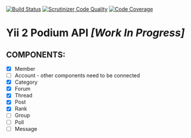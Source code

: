 [![Build Status](https://img.shields.io/travis/bizley/yii2-podium-api.svg)](https://travis-ci.org/bizley/yii2-podium-api)
[![Scrutinizer Code Quality](https://scrutinizer-ci.com/g/bizley/yii2-podium-api/badges/quality-score.png?b=master)](https://scrutinizer-ci.com/g/bizley/yii2-podium-api/?branch=master)
[![Code Coverage](https://scrutinizer-ci.com/g/bizley/yii2-podium-api/badges/coverage.png?b=master)](https://scrutinizer-ci.com/g/bizley/yii2-podium-api/?branch=master)

# Yii 2 Podium API _[Work In Progress]_

## COMPONENTS:

- [x] Member
- [ ] Account - other components need to be connected 
- [x] Category
- [x] Forum
- [x] Thread
- [x] Post
- [x] Rank
- [ ] Group
- [ ] Poll
- [ ] Message
